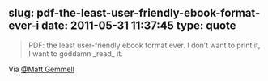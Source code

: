 slug: pdf-the-least-user-friendly-ebook-format-ever-i
date: 2011-05-31 11:37:45
type: quote
---

> PDF: the least user-friendly ebook format ever. I don’t want to print it, I want to goddamn \_read\_ it.

Via [@Matt Gemmell](http://twitter.com/#!/mattgemmell/status/74127854346043392)
